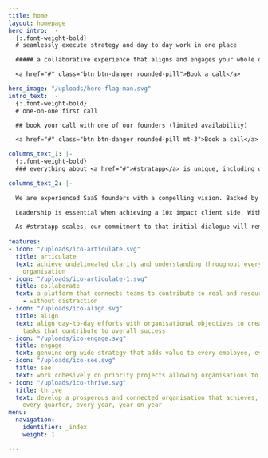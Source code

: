 ```yaml
---
title: home
layout: homepage
hero_intro: |-
  {:.font-weight-bold}
  # seamlessly execute strategy and day to day work in one place

  ##### a collaborative experience that aligns and engages your whole organisation

  <a href="#" class="btn btn-danger rounded-pill">Book a call</a>

hero_image: "/uploads/hero-flag-man.svg"
intro_text: |-
  {:.font-weight-bold}
  # one-on-one first call

  ## book your call with one of our founders (limited availability)

  <a href="#" class="btn btn-danger rounded-pill mt-3">Book a call</a>

columns_text_1: |-
  {:.font-weight-bold}
  ### everything about <a href="#">#stratapp</a> is unique, including our approach to first contact, knowledge sharing, onboarding, coaching, support and referrals'

columns_text_2: |-
  
  We are experienced SaaS founders with a compelling vision. Backed by industry leaders who are serious about achieving and utilising the full potential of their current and future workforce.

  Leadership is essential when achieving a 10x impact client side. With that in mind, we’d like to personally invite you to a first call with one of our founders.

  As #stratapp scales, our commitment to that initial dialogue will remain at our core - We will continue to make direct CEO/CXO to founder communication a priority by joining the back end of first calls and follow up sessions for leadership teams.
  
features:
- icon: "/uploads/ico-articulate.svg"
  title: articulate
  text: achieve undelineated clarity and understanding throughout every tier of your
    organisation
- icon: "/uploads/ico-articulate-1.svg"
  title: collaborate
  text: a platform that connects teams to contribute to real and resource worthy outcomes
    - without distraction
- icon: "/uploads/ico-align.svg"
  title: align
  text: align day-to-day efforts with organisational objectives to creating meaningful
    tasks that contribute to overall success
- icon: "/uploads/ico-engage.svg"
  title: engage
  text: genuine org-wide strategy that adds value to every employee, every day
- icon: "/uploads/ico-see.svg"
  title: see
  text: work cohesively on priority projects allowing organisations to move forward
- icon: "/uploads/ico-thrive.svg"
  title: thrive
  text: develop a prosperous and connected organisation that achieves, every day,
    every quarter, every year, year on year
menu:
  navigation:
    identifier: _index
    weight: 1

---
```

